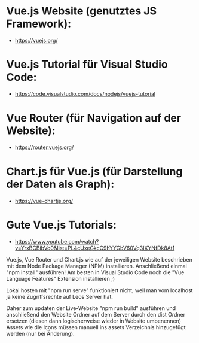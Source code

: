 # Vue.js Website (genutztes JS Framework):
  - https://vuejs.org/

# Vue.js Tutorial für Visual Studio Code:
  - https://code.visualstudio.com/docs/nodejs/vuejs-tutorial

# Vue Router (für Navigation auf der Website):
  - https://router.vuejs.org/

# Chart.js für Vue.js (für Darstellung der Daten als Graph):
  - https://vue-chartjs.org/

# Gute Vue.js Tutorials:
  - https://www.youtube.com/watch?v=YrxBCBibVo0&list=PL4cUxeGkcC9hYYGbV60Vq3IXYNfDk8At1

Vue.js, Vue Router und Chart.js wie auf der jeweiligen Website beschrieben mit dem
Node Package Manager (NPM) installieren.
Anschließend einmal "npm install" ausführen!
Am besten in Visual Studio Code noch die "Vue Language Features" Extension installieren ;)

Lokal hosten mit "npm run serve" funktioniert nicht, weil man vom localhost ja keine Zugriffsrechte
auf Leos Server hat.

Daher zum updaten der Live-Website "npm run build" ausführen und anschließend den Website Ordner
auf dem Server durch den dist Ordner ersetzen (diesen dann logischerweise wieder in Website umbenennen)
Assets wie die Icons müssen manuell ins assets Verzeichnis hinzugefügt werden (nur bei Änderung).
